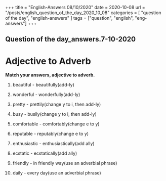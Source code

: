 +++
title = "English-Answers 08/10/2020"
date = 2020-10-08 
url = "/posts/english_question_of_the_day_2020_10_08"
categories = [ "question of the day", "english-answers" ]
tags = ["question", "english", "eng-answers"]
+++


## Question of the day_answers.7-10-2020
# Adjective to Adverb

**Match your answers, adjective to adverb.** 

1. beautiful - beautifully(add-ly)

2. wonderful - wonderfully(add-ly)

3. pretty - prettily(change y to i, then add-ly)

4. busy - busily(change y to i, then add-ly)

5. comfortable - comfortably(change e to y)

6. reputable - reputably(change e to y)

7. enthusiastic - enthusiastically(add ally)

8. ecstatic - ecstatically(add ally)

9. friendly - in friendly way(use an adverbial phrase)

10. daily - every day(use an adverbial phrase)














